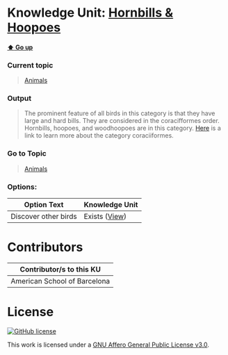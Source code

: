 # Knowledge Unit: [Hornbills &amp; Hoopoes](../../knowledge_units/animals/hornbills-hoopoes.md)

#### [:arrow_up: Go up](../../topics/animals.md)
### Current topic
> [Animals](../../topics/animals.md)
### Output
> The prominent feature of all birds in this category is that they have large and hard bills. They are considered in the coracifformes order. Hornbills, hoopoes, and woodhoopoes are in this category.  [Here](https://veteriankey.com/coraciiformes-kingfishers-motmots-bee-eaters-hoopoes-hornbills/) is a link to learn more about the category coraciiformes.
### Go to Topic
> [Animals](../../topics/animals.md)

### Options: 

| Option Text | Knowledge Unit |
| - | - |  
| Discover other birds  |  Exists ([View](../../knowledge_units/animals/discover-other-birds.md))  | 

# Contributors

| Contributor/s to this KU |
| - | 
| American School of Barcelona |

# License
[![GitHub license](https://img.shields.io/github/license/inbrainz/cerebro)](https://github.com/inbrainz/cerebro/blob/master/LICENSE)

This work is licensed under a [GNU Affero General Public License v3.0](https://www.gnu.org/licenses/agpl-3.0.txt).